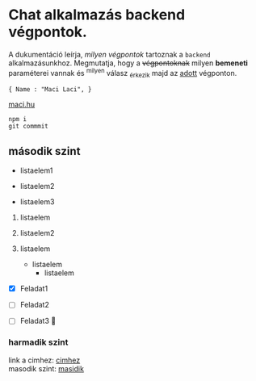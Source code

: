 # Chat alkalmazás backend végpontok.
A dukumentáció leírja, *milyen végpontok* tartoznak a `backend` alkalmazásunkhoz. Megmutatja, hogy a ~~végpontoknak~~ milyen __bemeneti__ paraméterei vannak és <sup>milyen</sup> válasz <sub>érkezik</sub> majd az <ins>adott</ins> végponton.

` {
    Name : "Maci Laci",
} `

[ maci.hu ]( http://maci.hu )

```
npm i
git commmit
```

## második szint

- listaelem1
* listaelem2
+ listaelem3

1. listaelem
2. listaelem2

1. listaelem
   - listaelem
     - listaelem

- [x] Feladat1
- [ ] Feladat2
- [ ] Feladat3 :tada:


### harmadik szint

link a cimhez: [cimhez](#chat-alkalmazás-backend-végpontok)<br/>
masodik szint: [masidik](#harmadik-szint)